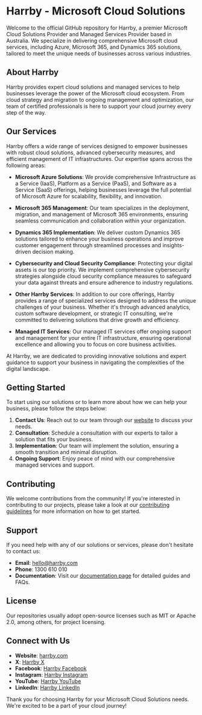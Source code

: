 # Harrby - Microsoft Cloud Solutions

Welcome to the official GitHub repository for Harrby, a premier Microsoft Cloud Solutions Provider and Managed Services Provider based in Australia. We specialize in delivering comprehensive Microsoft cloud services, including Azure, Microsoft 365, and Dynamics 365 solutions, tailored to meet the unique needs of businesses across various industries.

## About Harrby

Harrby provides expert cloud solutions and managed services to help businesses leverage the power of the Microsoft cloud ecosystem. From cloud strategy and migration to ongoing management and optimization, our team of certified professionals is here to support your cloud journey every step of the way.

## Our Services

Harrby offers a wide range of services designed to empower businesses with robust cloud solutions, advanced cybersecurity measures, and efficient management of IT infrastructures. Our expertise spans across the following areas:

- **Microsoft Azure Solutions**: We provide comprehensive Infrastructure as a Service (IaaS), Platform as a Service (PaaS), and Software as a Service (SaaS) offerings, helping businesses leverage the full potential of Microsoft Azure for scalability, flexibility, and innovation.

- **Microsoft 365 Management**: Our team specializes in the deployment, migration, and management of Microsoft 365 environments, ensuring seamless communication and collaboration within your organization.

- **Dynamics 365 Implementation**: We deliver custom Dynamics 365 solutions tailored to enhance your business operations and improve customer engagement through streamlined processes and insights-driven decision making.

- **Cybersecurity and Cloud Security Compliance**: Protecting your digital assets is our top priority. We implement comprehensive cybersecurity strategies alongside cloud security compliance measures to safeguard your data against threats and ensure adherence to industry regulations.

- **Other Harrby Services**: In addition to our core offerings, Harrby provides a range of specialized services designed to address the unique challenges of your business. Whether it's through advanced analytics, custom software development, or strategic IT consulting, we're committed to delivering solutions that drive growth and efficiency.

- **Managed IT Services**: Our managed IT services offer ongoing support and management for your entire IT infrastructure, ensuring operational excellence and allowing you to focus on core business activities.

At Harrby, we are dedicated to providing innovative solutions and expert guidance to support your business in navigating the complexities of the digital landscape.

## Getting Started

To start using our solutions or to learn more about how we can help your business, please follow the steps below:

1. **Contact Us**: Reach out to our team through our [website](https://www.harrby.com) to discuss your needs.
2. **Consultation**: Schedule a consultation with our experts to tailor a solution that fits your business.
3. **Implementation**: Our team will implement the solution, ensuring a smooth transition and minimal disruption.
4. **Ongoing Support**: Enjoy peace of mind with our comprehensive managed services and support.

## Contributing

We welcome contributions from the community! If you're interested in contributing to our projects, please take a look at our [contributing guidelines](CONTRIBUTING.md) for more information on how to get started.

## Support

If you need help with any of our solutions or services, please don't hesitate to contact us:

- **Email**: hello@harrby.com
- **Phone**: 1300 610 010
- **Documentation**: Visit our [documentation page](#) for detailed guides and FAQs.

## License

Our repositories usually adopt open-source licenses such as MIT or Apache 2.0, among others, for project licensing.

## Connect with Us

- **Website**: [harrby.com](https://www.harrby.com)
- **X**: [Harrby X](https://twitter.com/HarrbyPtyLtd)
- **Facebook**: [Harrby Facebook](https://www.facebook.com/HarrbyPtyLtd)
- **Instagram**: [Harrby Instagram](https://www.instagram.com/HarrbyPtyLtd)
- **YouTube**: [Harrby YouTube](https://www.youtube.com/@HarrbyPtyLtd)
- **LinkedIn**: [Harrby LinkedIn](#)

Thank you for choosing Harrby for your Microsoft Cloud Solutions needs. We're excited to be a part of your cloud journey!

